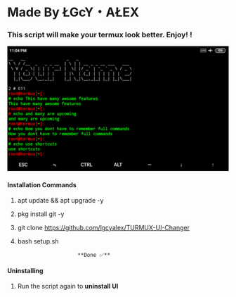 # Made By **ŁGcY・AŁEX**
### This script will make your termux look better. Enjoy! ! 
![logo](logo.png)
#### Installation Commands


1.  apt update && apt upgrade -y

2.  pkg install git -y


3.  git clone https://github.com/lgcyalex/TURMUX-UI-Changer

5.  bash setup.sh



                           **Done ✅**


#### Uninstalling
1. Run the script again to **uninstall UI**


   

   
       





















